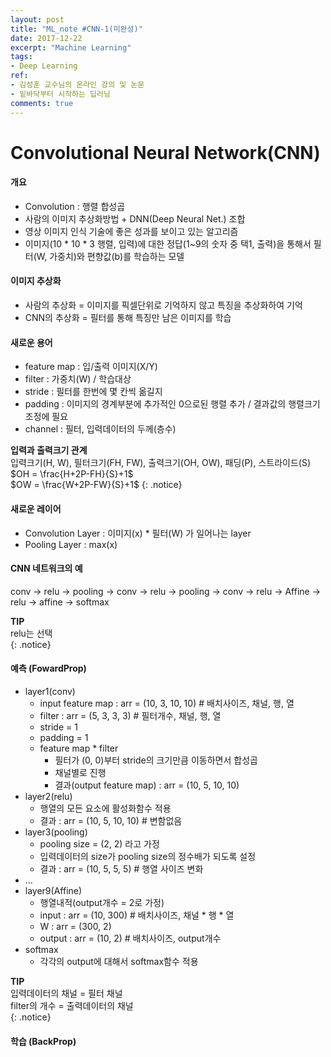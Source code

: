 ```yaml
---
layout: post
title: "ML_note #CNN-1(미완성)"
date: 2017-12-22
excerpt: "Machine Learning"
tags:
- Deep Learning
ref:
- 김성훈 교수님의 온라인 강의 및 논문
- 밑바닥부터 시작하는 딥러닝
comments: true
---
```

# Convolutional Neural Network(CNN)

#### 개요
- Convolution : 행렬 합성곱
- 사람의 이미지 추상화방법 + DNN(Deep Neural Net.) 조합
- 영상 이미지 인식 기술에 좋은 성과를 보이고 있는 알고리즘
- 이미지(10 * 10 * 3 행렬, 입력)에 대한 정답(1~9의 숫자 중 택1, 출력)을 통해서 필터(W, 가중치)와 편향값(b)를 학습하는 모델

#### 이미지 추상화
- 사람의 추상화 = 이미지를 픽셀단위로 기억하지 않고 특징을 추상화하여 기억
- CNN의 추상화 = 필터를 통해 특징만 남은 이미지를 학습

#### 새로운 용어
- feature map : 입/출력 이미지(X/Y)
- filter : 가중치(W) / 학습대상
- stride : 필터를 한번에 몇 칸씩 옮길지
- padding : 이미지의 경계부분에 추가적인 0으로된 행렬 추가 / 결과값의 행렬크기 조정에 필요
- channel : 필터, 입력데이터의 두께(층수)

**입력과 출력크기 관계**<br>
입력크기(H, W), 필터크기(FH, FW), 출력크기(OH, OW), 패딩(P), 스트라이드(S)<br>
$OH = \frac{H+2P-FH}{S}+1$<br>
$OW = \frac{W+2P-FW}{S}+1$
{: .notice}

#### 새로운 레이어
- Convolution Layer : 이미지(x) * 필터(W) 가 일어나는 layer
- Pooling Layer : max(x)

#### CNN 네트워크의 예
conv -> relu -> pooling -> conv -> relu -> pooling -> conv -> relu -> Affine -> relu -> affine -> softmax

**TIP**<br>
relu는 선택<br>
{: .notice}

#### 예측 (FowardProp)
- layer1(conv)
  - input feature map : arr = (10, 3, 10, 10) # 배치사이즈, 채널, 행, 열
  - filter : arr = (5, 3, 3, 3) # 필터개수, 채널, 행, 열
  - stride = 1
  - padding = 1
  - feature map * filter
    - 필터가 (0, 0)부터 stride의 크기만큼 이동하면서 합성곱
    - 채널별로 진행
    - 결과(output feature map) : arr = (10, 5, 10, 10)
- layer2(relu)
  - 행열의 모든 요소에 활성화함수 적용
  - 결과 : arr = (10, 5, 10, 10) # 변함없음
- layer3(pooling)
  - pooling size = (2, 2) 라고 가정
  - 입력데이터의 size가 pooling size의 정수배가 되도록 설정
  - 결과 : arr = (10, 5, 5, 5) # 행열 사이즈 변화
- ...
- layer9(Affine)
  - 행열내적(output개수 = 2로 가정)
  - input : arr = (10, 300) # 배치사이즈, 채널 * 행 * 열
  - W : arr = (300, 2)
  - output : arr = (10, 2) # 배치사이즈, output개수
- softmax
  - 각각의 output에 대해서 softmax함수 적용

**TIP**<br>
입력데이터의 채널 = 필터 채널<br>
filter의 개수 = 출력데이터의 채널<br>
{: .notice}

#### 학습 (BackProp)
